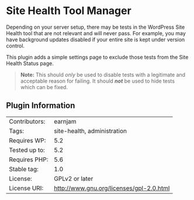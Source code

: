 # Site Health Tool Manager

Depending on your server setup, there may be tests in the WordPress Site Health tool that are not relevant and will never pass. For example, you may have background updates disabled if your entire site is kept under version control.

This plugin adds a simple settings page to exclude those tests from the Site Health Status page.

> **Note:** This should *only* be used to disable tests with a legitimate and acceptable reason for failing. It should ***not*** be used to hide tests which can be fixed.

## Plugin Information
| | |
|-|-|
| Contributors: | earnjam |
| Tags: | site-health, administration |
| Requires WP: | 5.2 |
| Tested up to: | 5.2 |
| Requires PHP: | 5.6 |
| Stable tag: | 1.0 |
| License: | GPLv2 or later |
| License URI: | http://www.gnu.org/licenses/gpl-2.0.html |

